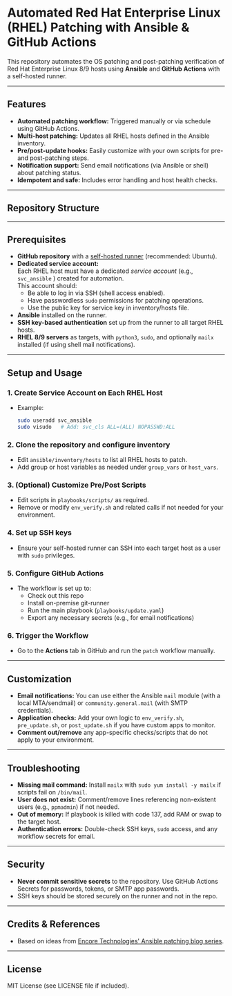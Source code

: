 # Automated Red Hat Enterprise Linux (RHEL) Patching with Ansible & GitHub Actions

This repository automates the OS patching and post-patching verification of Red Hat Enterprise Linux 8/9 hosts using **Ansible** and **GitHub Actions** with a self-hosted runner.

---

## Features

- **Automated patching workflow:** Triggered manually or via schedule using GitHub Actions.
- **Multi-host patching:** Updates all RHEL hosts defined in the Ansible inventory.
- **Pre/post-update hooks:** Easily customize with your own scripts for pre- and post-patching steps.
- **Notification support:** Send email notifications (via Ansible or shell) about patching status.
- **Idempotent and safe:** Includes error handling and host health checks.

---

## Repository Structure


---

## Prerequisites

- **GitHub repository** with a [self-hosted runner](https://docs.github.com/en/actions/hosting-your-own-runners/about-self-hosted-runners) (recommended: Ubuntu).
- **Dedicated service account:**  
  Each RHEL host must have a dedicated *service account* (e.g., `svc_ansible` ) created for automation.  
  This account should:
    - Be able to log in via SSH (shell access enabled).
    - Have passwordless `sudo` permissions for patching operations.
    - Use the public key for service key in inventory/hosts file.
- **Ansible** installed on the runner.
- **SSH key-based authentication** set up from the runner to all target RHEL hosts.
- **RHEL 8/9 servers** as targets, with `python3`, `sudo`, and optionally `mailx` installed (if using shell mail notifications).

---

## Setup and Usage

### 1. **Create Service Account on Each RHEL Host**
- Example:
    ```bash
    sudo useradd svc_ansible
    sudo visudo   # Add: svc_cls ALL=(ALL) NOPASSWD:ALL
    ```
### 2. **Clone the repository and configure inventory**
- Edit `ansible/inventory/hosts` to list all RHEL hosts to patch.
- Add group or host variables as needed under `group_vars` or `host_vars`.

### 3. **(Optional) Customize Pre/Post Scripts**
- Edit scripts in `playbooks/scripts/` as required.
- Remove or modify `env_verify.sh` and related calls if not needed for your environment.

### 4. **Set up SSH keys**
- Ensure your self-hosted runner can SSH into each target host as a user with `sudo` privileges.

### 5. **Configure GitHub Actions**
- The workflow is set up to:
    - Check out this repo
    - Install on-premise git-runner
    - Run the main playbook (`playbooks/update.yaml`)
    - Export any necessary secrets (e.g., for email notifications)

### 6. **Trigger the Workflow**
- Go to the **Actions** tab in GitHub and run the `patch` workflow manually.

---

## Customization

- **Email notifications:** You can use either the Ansible `mail` module (with a local MTA/sendmail) or `community.general.mail` (with SMTP credentials).
- **Application checks:** Add your own logic to `env_verify.sh`, `pre_update.sh`, or `post_update.sh` if you have custom apps to monitor.
- **Comment out/remove** any app-specific checks/scripts that do not apply to your environment.

---

## Troubleshooting

- **Missing mail command:** Install `mailx` with `sudo yum install -y mailx` if scripts fail on `/bin/mail`.
- **User does not exist:** Comment/remove lines referencing non-existent users (e.g., `ppmadmin`) if not needed.
- **Out of memory:** If playbook is killed with code 137, add RAM or swap to the target host.
- **Authentication errors:** Double-check SSH keys, `sudo` access, and any workflow secrets for email.

---

## Security

- **Never commit sensitive secrets** to the repository. Use GitHub Actions Secrets for passwords, tokens, or SMTP app passwords.
- SSH keys should be stored securely on the runner and not in the repo.

---

## Credits & References

- Based on ideas from [Encore Technologies' Ansible patching blog series](https://encoretechnologies.github.io/blog/2018/06/ansiblepatchingautomation/).

---

## License

MIT License (see LICENSE file if included).


